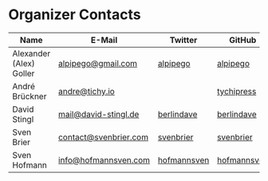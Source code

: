# Organizer Contacts

|  Name  |  E-Mail  |  Twitter  |  GitHub  |  [Slack](https://dewp.slack.com/)  |
|--------|----------|-----------|----------|---------|
|  Alexander (Alex) Goller  |  alpipego@gmail.com  |  [alpipego](https://twitter.com/alpipego)  |  [alpipego](https://github.com/alpipego)  |  alpipego  |
|  André Brückner  | andre@tichy.io  |  |  [tychipress](https://github.com/tichypress)  | tichypress  |
|  David Stingl  |  mail@david-stingl.de  |  [berlindave](https://twitter.com/berlindave)  |  [berlindave](https://github.com/berlindave)  |  berlindave  |
|  Sven Brier  |  contact@svenbrier.com  |  [svenbrier](https://twitter.com/svenbrier)  |  [svenbrier](https://github.com/svenbrier)  |  svenbrier  |
|  Sven Hofmann  |  info@hofmannsven.com  |  [hofmannsven](https://twitter.com/hofmannsven)  |  [hofmannsven](https://github.com/hofmannsven)  |  hofmannsven  |

